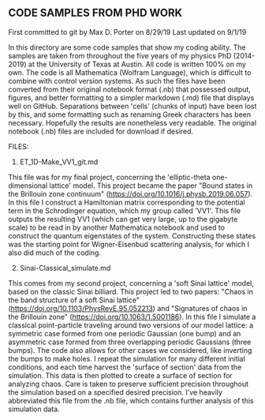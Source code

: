 
CODE SAMPLES FROM PHD WORK
------------------------------

First committed to git by Max D. Porter on 8/29/19
Last updated on 9/1/19

In this directory are some code samples that show my coding ability. The samples are taken 
from throughout the five years of my physics PhD (2014-2019) at the University of Texas at 
Austin. All code is written 100% on my own. The code is all Mathematica (Wolfram 
Language), which is difficult to combine with control version systems. As such the files 
have been converted from their original notebook format (.nb) that possessed output, 
figures, and better formatting to a simpler markdown (.md) file that displays well on 
GitHub. Separations between 'cells' (chunks of input) have been lost by this, and some 
formatting such as renaming Greek characters has been necessary. Hopefully the results are 
nonetheless very readable. The original notebook (.nb) files are included for download if 
desired.


FILES:

1. ET_1D-Make_VV1_git.md

This file was for my final project, concerning the 'elliptic-theta one-dimensional 
lattice' model. This project became the paper "Bound states in the Brillouin zone 
continuum" (https://doi.org/10.1016/j.physb.2019.06.057). In this file I construct a 
Hamiltonian matrix corresponding to the potential term in the Schrodinger equation, which 
my group called 'VV1'. This file outputs the resulting VV1 (which can get very large, up 
to the gigabyte scale) to be read in by another Mathematica notebook and used to construct 
the quantum eigenstates of the system. Constructing these states was the starting point for Wigner-Eisenbud scattering analysis, for which I also did much of the coding.

2. Sinai-Classical_simulate.md

This comes from my second project, concerning a 'soft Sinai lattice' model, based on the classic Sinai billiard. This project led to two papers: "Chaos in the band structure of a soft Sinai lattice" (https://doi.org/10.1103/PhysRevE.95.052213) and "Signatures of chaos in the Brillouin zone" (https://doi.org/10.1063/1.5001186). In this file I simulate a classical point-particle traveling around two versions of our model lattice: a symmetric case formed from one periodic Gaussian (one bump) and an asymmetric case formed from three overlapping periodic Gaussians (three bumps). The code also allows for other cases we considered, like inverting the bumps to make holes. I repeat the simulation for many different initial conditions, and each time harvest the 'surface of section' data from the simulation. This data is then plotted to create a surface of section for analyzing chaos. Care is taken to preserve sufficient precision throughout the simulation based on a specified desired precision. I've heavily abbreviated this file from the .nb file, which contains further analysis of this simulation data.
